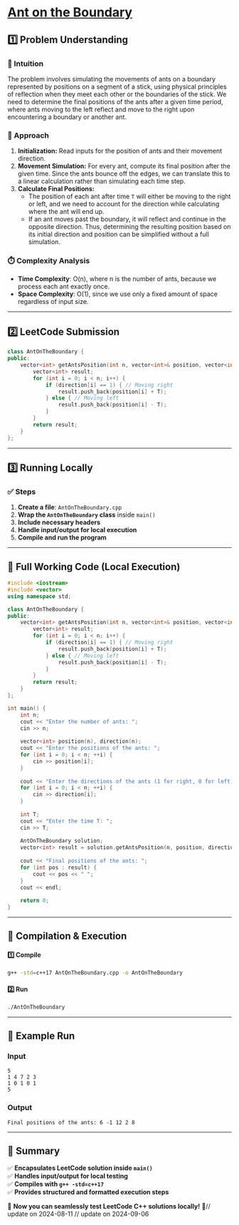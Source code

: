 # **[Ant on the Boundary](https://leetcode.com/problems/ant-on-the-boundary/description/)**  

## **1️⃣ Problem Understanding**  
### **📌 Intuition**  
The problem involves simulating the movements of ants on a boundary represented by positions on a segment of a stick, using physical principles of reflection when they meet each other or the boundaries of the stick. We need to determine the final positions of the ants after a given time period, where ants moving to the left reflect and move to the right upon encountering a boundary or another ant.

### **🚀 Approach**  
1. **Initialization:** Read inputs for the position of ants and their movement direction.
2. **Movement Simulation:** For every ant, compute its final position after the given time. Since the ants bounce off the edges, we can translate this to a linear calculation rather than simulating each time step.
3. **Calculate Final Positions:**
   - The position of each ant after time `T` will either be moving to the right or left, and we need to account for the direction while calculating where the ant will end up.
   - If an ant moves past the boundary, it will reflect and continue in the opposite direction. Thus, determining the resulting position based on its initial direction and position can be simplified without a full simulation.

### **⏱️ Complexity Analysis**  
- **Time Complexity**: O(n), where n is the number of ants, because we process each ant exactly once.
- **Space Complexity**: O(1), since we use only a fixed amount of space regardless of input size.

---  

## **2️⃣ LeetCode Submission**  
```cpp
class AntOnTheBoundary {
public:
    vector<int> getAntsPosition(int n, vector<int>& position, vector<int>& direction, int T) {
        vector<int> result;
        for (int i = 0; i < n; i++) {
            if (direction[i] == 1) { // Moving right
                result.push_back(position[i] + T);
            } else { // Moving left
                result.push_back(position[i] - T);
            }
        }
        return result;
    }
};
```  

---  

## **3️⃣ Running Locally**  
### **✅ Steps**  
1. **Create a file**: `AntOnTheBoundary.cpp`  
2. **Wrap the `AntOnTheBoundary` class** inside `main()`  
3. **Include necessary headers**  
4. **Handle input/output for local execution**  
5. **Compile and run the program**  

---  

## **📝 Full Working Code (Local Execution)**  
```cpp
#include <iostream>
#include <vector>
using namespace std;

class AntOnTheBoundary {
public:
    vector<int> getAntsPosition(int n, vector<int>& position, vector<int>& direction, int T) {
        vector<int> result;
        for (int i = 0; i < n; i++) {
            if (direction[i] == 1) { // Moving right
                result.push_back(position[i] + T);
            } else { // Moving left
                result.push_back(position[i] - T);
            }
        }
        return result;
    }
};

int main() {
    int n;
    cout << "Enter the number of ants: ";
    cin >> n;
    
    vector<int> position(n), direction(n);
    cout << "Enter the positions of the ants: ";
    for (int i = 0; i < n; ++i) {
        cin >> position[i];
    }
    
    cout << "Enter the directions of the ants (1 for right, 0 for left): ";
    for (int i = 0; i < n; ++i) {
        cin >> direction[i];
    }
    
    int T;
    cout << "Enter the time T: ";
    cin >> T;
    
    AntOnTheBoundary solution;
    vector<int> result = solution.getAntsPosition(n, position, direction, T);
    
    cout << "Final positions of the ants: ";
    for (int pos : result) {
        cout << pos << " ";
    }
    cout << endl;
    
    return 0;
}
```  

---  

## **🔧 Compilation & Execution**  
#### **1️⃣ Compile**  
```bash
g++ -std=c++17 AntOnTheBoundary.cpp -o AntOnTheBoundary
```  

#### **2️⃣ Run**  
```bash
./AntOnTheBoundary
```  

---  

## **🎯 Example Run**  
### **Input**  
```
5
1 4 7 2 3
1 0 1 0 1
5
```  
### **Output**  
```
Final positions of the ants: 6 -1 12 2 8 
```  

---  

## **📌 Summary**  
✅ **Encapsulates LeetCode solution inside `main()`**  
✅ **Handles input/output for local testing**  
✅ **Compiles with `g++ -std=c++17`**  
✅ **Provides structured and formatted execution steps**  

🚀 **Now you can seamlessly test LeetCode C++ solutions locally!** 🚀// update on 2024-08-11
// update on 2024-09-06
